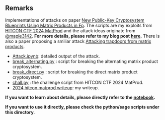 
## Remarks

Implementations of attacks on paper [New Public-Key Cryptosystem Blueprints Using Matrix Products in Fp](https://eprint.iacr.org/2023/1745.pdf). The scripts are my exploits from [HITCON CTF 2024 MatProd](https://github.com/maple3142/My-CTF-Challenges/tree/master/HITCON%20CTF%202024/MatProd) and the attack ideas originate from [@maple3142](https://github.com/maple3142/). **For more details, please refer to my blog post [here](https://blog.tanglee.top/2024/07/15/HITCON-CTF-2024-Qual-Crypto-Writeup.html#matprod).** There is also a paper proposing a smiliar attack [Attacking trapdoors from matrix products](https://eprint.iacr.org/2024/1332).

- [Attack.ipynb](./attack.ipynb): detailed output of the attack.
- [break_alternating.py](./break_alternating.py) : script for breaking the alternating matrix product cryptosystem.
- [break_direct.py](./break_direct.py) : script for breaking the direct matrix product cryptosystem.
- [chall.py](./chall.py) : the challenge script from HITCON CTF 2024 MatProd.
- [2024 hitcon matprod writeup](https://blog.tanglee.top/2024/07/15/HITCON-CTF-2024-Qual-Crypto-Writeup.html#matprod): my writeup.

**If you want to learn about details, please directly refer to the [notebook](./attack.ipynb).**

**If you want to use it directly, please check the python/sage scripts under this directory.**